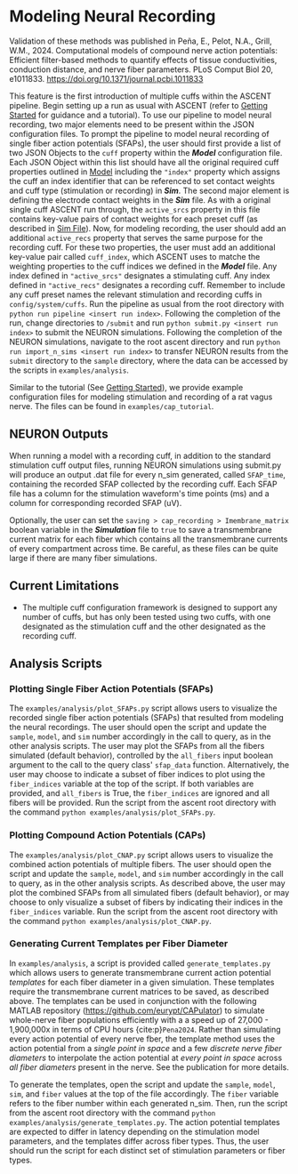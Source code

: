 # Modeling Neural Recording
Validation of these methods was published in Peña, E., Pelot, N.A., Grill, W.M., 2024. Computational models of compound nerve action potentials: Efficient filter-based methods to quantify effects of tissue conductivities, conduction distance, and nerve fiber parameters. PLoS Comput Biol 20, e1011833. https://doi.org/10.1371/journal.pcbi.1011833

This feature is the first introduction of multiple cuffs within the ASCENT pipeline. Begin setting up a run as usual with ASCENT (refer to [Getting Started](Getting_Started.md) for guidance and a tutorial). To use our pipeline to model neural recording, two major elements need to be present within the JSON configuration files. To prompt the pipeline to model neural recording of single fiber action potentials (SFAPs), the user should first provide a list of two JSON Objects to the `cuff` property within the **_Model_** configuration file. Each JSON Object within this list should have all the original required cuff properties outlined in [Model](JSON/JSON_parameters/model.md) including the `"index"` property which assigns the cuff an index identifier that can be referenced to set contact weights and cuff type (stimulation or recording) in **_Sim_**. The second major element is defining the electrode contact weights in the **_Sim_** file. As with a original single cuff ASCENT run through, the `active_srcs` property in this file contains key-value pairs of contact weights for each preset cuff (as described in [Sim File](JSON/JSON_parameters/sim.md)). Now, for modeling recording, the user should add an additional `active_recs` property that serves the same purpose for the recording cuff. For these two properties, the user must add an additional key-value pair called `cuff_index`, which ASCENT uses to matche the weighting properties to the cuff indices we defined in the **_Model_** file. Any index defined in `"active_srcs"` designates a stimulating cuff. Any index defined in `"active_recs"` designates a recording cuff. Remember to include any cuff preset names the relevant stimulation and recording cuffs in `config/system/cuffs`. Run the pipeline as usual from the root directory with `python run pipeline <insert run index>`. Following the completion of the run, change directories to `/submit` and run `python submit.py <insert run index>` to submit the NEURON simulations. Following the completion of the NEURON simulations, navigate to the root ascent directory and run `python run import_n_sims <insert run index>` to transfer NEURON results from the `submit` directory to the `sample` directory, where the data can be accessed by the scripts in `examples/analysis`.

Similar to the tutorial (See [Getting Started](Getting_Started.md)), we provide example configuration files for modeling stimulation and recording of a rat vagus nerve. The files can be found in `examples/cap_tutorial`.


## NEURON Outputs

When running a model with a recording cuff, in addition to the standard stimulation cuff output files, running NEURON simulations using submit.py will produce an output .dat file for every n_sim generated, called `SFAP_time`, containing the recorded SFAP collected by the recording cuff. Each SFAP file has a column for the stimulation waveform's time points (ms) and a column for corresponding recorded SFAP (uV).

Optionally, the user can set the `saving > cap_recording > Imembrane_matrix` boolean variable in the **_Simulation_** file to `true` to save a transmembrane current matrix for each fiber which contains all the transmembrane currents of every compartment across time. Be careful, as these files can be quite large if there are many fiber simulations.


## Current Limitations

- The multiple cuff configuration framework is designed to support any number of cuffs, but has only been tested using two cuffs, with one designated as the stimulation cuff and the other designated as the recording cuff.

## Analysis Scripts

### Plotting Single Fiber Action Potentials (SFAPs)

The `examples/analysis/plot_SFAPs.py` script allows users to visualize the recorded single fiber action potentials (SFAPs) that resulted from modeling the neural recordings. The user should open the script and update the `sample`, `model`, and `sim` number accordingly in the call to query, as in the other analysis scripts. The user may plot the SFAPs from all the fibers simulated (default behavior), controlled by the `all_fibers` input boolean argument to the call to the query class' `sfap_data` function. Alternatively, the user may choose to indicate a subset of fiber indices to plot using the `fiber_indices` variable at the top of the script. If both variables are provided, and `all_fibers` is True, the `fiber_indices` are ignored and all fibers will be provided. Run the script from the ascent root directory with the command `python examples/analysis/plot_SFAPs.py`.

### Plotting Compound Action Potentials (CAPs)
The `examples/analysis/plot_CNAP.py` script allows users to visualize the combined action potentials of multiple fibers. The user should open the script and update the `sample`, `model`, and `sim` number accordingly in the call to query, as in the other analysis scripts. As described above, the user may plot the combined SFAPs from all simulated fibers (default behavior), or may choose to only visualize a subset of fibers by indicating their indices in the `fiber_indices` variable. Run the script from the ascent root directory with the command `python examples/analysis/plot_CNAP.py`.

### Generating Current Templates per Fiber Diameter

In `examples/analysis`, a script is provided called `generate_templates.py` which allows users to generate transmembrane current action potential _templates_ for each fiber diameter in a given simulation. These templates require the transmembrane current matrices to be saved, as described above. The templates can be used in conjunction with the following MATLAB repository (https://github.com/eurypt/CAPulator) to simulate whole-nerve fiber populations efficiently with a a speed up of 27,000 - 1,900,000x in terms of CPU hours {cite:p}`Pena2024`. Rather than simulating every action potential of every nerve fber, the template method uses the action potential from a _single point in space_ and a few _discrete nerve fiber diameters_ to interpolate the action potential at _every point in space_ across _all fiber diameters_ present in the nerve. See the publication for more details.

To generate the templates, open the script and update the `sample`, `model`, `sim`, and `fiber` values at the top of the file accordingly. The `fiber` variable refers to the fiber number within each generated n_sim. Then, run the script from the ascent root directory with the command `python examples/analysis/generate_templates.py`. The action potential templates are expected to differ in latency depending on the stimulation model parameters, and the templates differ across fiber types. Thus, the user should run the script for each distinct set of stimulation parameters or fiber types.
